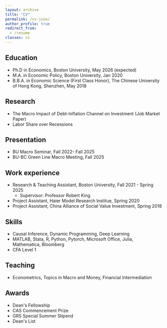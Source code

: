 ```yaml
---
layout: archive
title: "CV"
permalink: /cv-json/
author_profile: true
redirect_from:
  - /resume
classes: cv
---
```



## Education
* Ph.D in Economics, Boston University, May 2026 (expected)  
* M.A. in Economic Policy, Boston University, Jan 2020  
* B.B.A. in Economic Science (First Class Honor), The Chinese University of Hong Kong, Shenzhen, May 2018

## Research
* The Macro Impact of Debt-Inflation Channel on Investment (Job Market Paper)
* Labor Share over Recessions

## Presentation
* BU Macro Seminar, Fall 2022- Fall 2025
* BU-BC Green Line Macro Meeting, Fall 2025

## Work experience
* Research & Teaching Assistant, Boston University, Fall 2021 - Spring 2025   
  * Supervisor: Professor Robert King
* Project Assistant, Haier Model Research Institue, Spring 2020 
* Project Assistant, China Alliance of Social Value Investment, Spring 2018

## Skills
* Causal Inference, Dynamic Programming, Deep Learning  
* MATLAB, Stata, R, Python, Pytorch, Microsoft Office, Julia, Mathematica, Bloomberg  
* CFA Level 1

## Teaching
* Econometrics, Topics in Macro and Money, Financial Intermediation

## Awards
* Dean's Fellowship  
* CAS Commencement Prize
* GRS Special Summer Stipend
* Dean's List 
